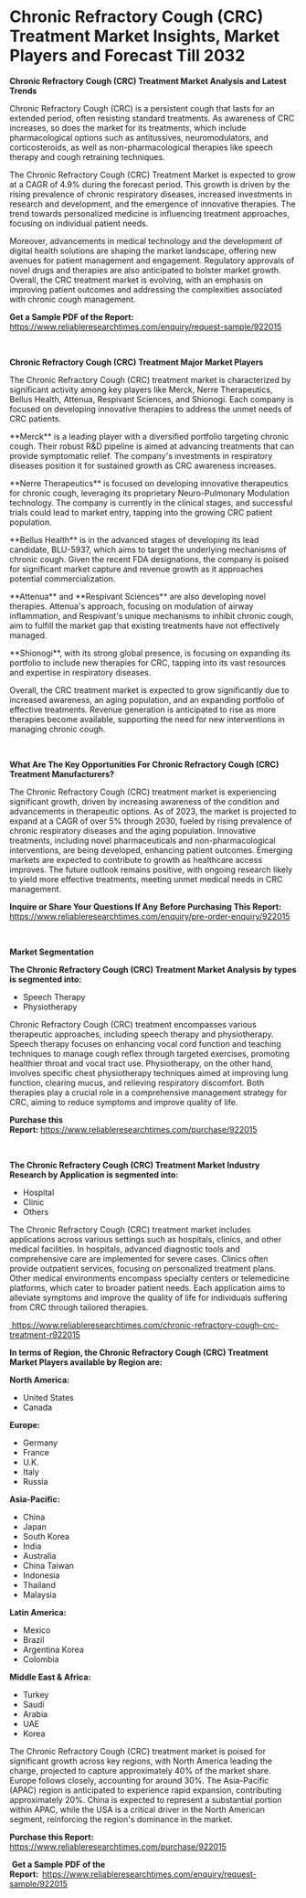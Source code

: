 <p><h1>Chronic Refractory Cough (CRC) Treatment Market Insights, Market Players and Forecast Till 2032</h1></p><p><strong>Chronic Refractory Cough (CRC) Treatment Market Analysis and Latest Trends</strong></p>
<p><p>Chronic Refractory Cough (CRC) is a persistent cough that lasts for an extended period, often resisting standard treatments. As awareness of CRC increases, so does the market for its treatments, which include pharmacological options such as antitussives, neuromodulators, and corticosteroids, as well as non-pharmacological therapies like speech therapy and cough retraining techniques. </p><p>The Chronic Refractory Cough (CRC) Treatment Market is expected to grow at a CAGR of 4.9% during the forecast period. This growth is driven by the rising prevalence of chronic respiratory diseases, increased investments in research and development, and the emergence of innovative therapies. The trend towards personalized medicine is influencing treatment approaches, focusing on individual patient needs. </p><p>Moreover, advancements in medical technology and the development of digital health solutions are shaping the market landscape, offering new avenues for patient management and engagement. Regulatory approvals of novel drugs and therapies are also anticipated to bolster market growth. Overall, the CRC treatment market is evolving, with an emphasis on improving patient outcomes and addressing the complexities associated with chronic cough management.</p></p>
<p><strong>Get a Sample PDF of the Report:&nbsp;</strong> <a href="https://www.reliableresearchtimes.com/enquiry/request-sample/922015?utm_campaign=3006&utm_medium=2&utm_source=Github&utm_content=ia&utm_term=19042025&utm_id=chronic-refractory-cough-crc-treatment">https://www.reliableresearchtimes.com/enquiry/request-sample/922015</a></p>
<p>&nbsp;</p>
<p><strong>Chronic Refractory Cough (CRC) Treatment Major Market Players</strong></p>
<p><p>The Chronic Refractory Cough (CRC) treatment market is characterized by significant activity among key players like Merck, Nerre Therapeutics, Bellus Health, Attenua, Respivant Sciences, and Shionogi. Each company is focused on developing innovative therapies to address the unmet needs of CRC patients.</p><p>**Merck** is a leading player with a diversified portfolio targeting chronic cough. Their robust R&D pipeline is aimed at advancing treatments that can provide symptomatic relief. The company's investments in respiratory diseases position it for sustained growth as CRC awareness increases.</p><p>**Nerre Therapeutics** is focused on developing innovative therapeutics for chronic cough, leveraging its proprietary Neuro-Pulmonary Modulation technology. The company is currently in the clinical stages, and successful trials could lead to market entry, tapping into the growing CRC patient population.</p><p>**Bellus Health** is in the advanced stages of developing its lead candidate, BLU-5937, which aims to target the underlying mechanisms of chronic cough. Given the recent FDA designations, the company is poised for significant market capture and revenue growth as it approaches potential commercialization.</p><p>**Attenua** and **Respivant Sciences** are also developing novel therapies. Attenua's approach, focusing on modulation of airway inflammation, and Respivant's unique mechanisms to inhibit chronic cough, aim to fulfill the market gap that existing treatments have not effectively managed.</p><p>**Shionogi**, with its strong global presence, is focusing on expanding its portfolio to include new therapies for CRC, tapping into its vast resources and expertise in respiratory diseases.</p><p>Overall, the CRC treatment market is expected to grow significantly due to increased awareness, an aging population, and an expanding portfolio of effective treatments. Revenue generation is anticipated to rise as more therapies become available, supporting the need for new interventions in managing chronic cough.</p></p>
<p>&nbsp;</p>
<p><strong>What Are The Key Opportunities For Chronic Refractory Cough (CRC) Treatment Manufacturers?</strong></p>
<p><p>The Chronic Refractory Cough (CRC) treatment market is experiencing significant growth, driven by increasing awareness of the condition and advancements in therapeutic options. As of 2023, the market is projected to expand at a CAGR of over 5% through 2030, fueled by rising prevalence of chronic respiratory diseases and the aging population. Innovative treatments, including novel pharmaceuticals and non-pharmacological interventions, are being developed, enhancing patient outcomes. Emerging markets are expected to contribute to growth as healthcare access improves. The future outlook remains positive, with ongoing research likely to yield more effective treatments, meeting unmet medical needs in CRC management.</p></p>
<p><strong>Inquire or Share Your Questions If Any Before Purchasing This Report:</strong> <a href="https://www.reliableresearchtimes.com/enquiry/pre-order-enquiry/922015?utm_campaign=3006&utm_medium=2&utm_source=Github&utm_content=ia&utm_term=19042025&utm_id=chronic-refractory-cough-crc-treatment">https://www.reliableresearchtimes.com/enquiry/pre-order-enquiry/922015</a></p>
<p>&nbsp;</p>
<p><strong>Market Segmentation</strong></p>
<p><strong>The Chronic Refractory Cough (CRC) Treatment Market Analysis by types is segmented into:</strong></p>
<p><ul><li>Speech Therapy</li><li>Physiotherapy</li></ul></p>
<p><p>Chronic Refractory Cough (CRC) treatment encompasses various therapeutic approaches, including speech therapy and physiotherapy. Speech therapy focuses on enhancing vocal cord function and teaching techniques to manage cough reflex through targeted exercises, promoting healthier throat and vocal tract use. Physiotherapy, on the other hand, involves specific chest physiotherapy techniques aimed at improving lung function, clearing mucus, and relieving respiratory discomfort. Both therapies play a crucial role in a comprehensive management strategy for CRC, aiming to reduce symptoms and improve quality of life.</p></p>
<p><strong>Purchase this Report:&nbsp;</strong><a href="https://www.reliableresearchtimes.com/purchase/922015?utm_campaign=3006&utm_medium=2&utm_source=Github&utm_content=ia&utm_term=19042025&utm_id=chronic-refractory-cough-crc-treatment">https://www.reliableresearchtimes.com/purchase/922015</a></p>
<p>&nbsp;</p>
<p><strong>The Chronic Refractory Cough (CRC) Treatment Market Industry Research by Application is segmented into:</strong></p>
<p><ul><li>Hospital</li><li>Clinic</li><li>Others</li></ul></p>
<p><p>The Chronic Refractory Cough (CRC) treatment market includes applications across various settings such as hospitals, clinics, and other medical facilities. In hospitals, advanced diagnostic tools and comprehensive care are implemented for severe cases. Clinics often provide outpatient services, focusing on personalized treatment plans. Other medical environments encompass specialty centers or telemedicine platforms, which cater to broader patient needs. Each application aims to alleviate symptoms and improve the quality of life for individuals suffering from CRC through tailored therapies.</p></p>
<p><a href="https://www.reliableresearchtimes.com/chronic-refractory-cough-crc-treatment-r922015?utm_campaign=3006&utm_medium=2&utm_source=Github&utm_content=ia&utm_term=19042025&utm_id=chronic-refractory-cough-crc-treatment">&nbsp;https://www.reliableresearchtimes.com/chronic-refractory-cough-crc-treatment-r922015</a></p>
<p><strong>In terms of Region, the Chronic Refractory Cough (CRC) Treatment Market Players available by Region are:</strong></p>
<p>
    <p> <strong> North America: </strong>
        <ul>
            <li>United States</li>
            <li>Canada</li>
        </ul>
        </p> 
    <p> <strong> Europe: </strong>
        <ul>
            <li>Germany</li>
            <li>France</li>
            <li>U.K.</li>
            <li>Italy</li>
            <li>Russia</li>
        </ul>
        </p> 
    <p> <strong> Asia-Pacific: </strong>
        <ul>
            <li>China</li>
            <li>Japan</li>
            <li>South Korea</li>
            <li>India</li>
            <li>Australia</li>
            <li>China Taiwan</li>
            <li>Indonesia</li>
            <li>Thailand</li>
            <li>Malaysia</li>
        </ul>
        </p> 
    <p> <strong> Latin America: </strong>
        <ul>
            <li>Mexico</li>
            <li>Brazil</li>
            <li>Argentina Korea</li>
            <li>Colombia</li>
        </ul>
        </p> 
    <p> <strong> Middle East & Africa: </strong>
        <ul>
            <li>Turkey</li>
            <li>Saudi</li>
            <li>Arabia</li>
            <li>UAE</li>
            <li>Korea</li>
        </ul>
    </p>
    </p>
<p><p>The Chronic Refractory Cough (CRC) treatment market is poised for significant growth across key regions, with North America leading the charge, projected to capture approximately 40% of the market share. Europe follows closely, accounting for around 30%. The Asia-Pacific (APAC) region is anticipated to experience rapid expansion, contributing approximately 20%. China is expected to represent a substantial portion within APAC, while the USA is a critical driver in the North American segment, reinforcing the region's dominance in the market.</p></p>
<p><strong>Purchase this Report: </strong><a href="https://www.reliableresearchtimes.com/purchase/922015?utm_campaign=3006&utm_medium=2&utm_source=Github&utm_content=ia&utm_term=19042025&utm_id=chronic-refractory-cough-crc-treatment">https://www.reliableresearchtimes.com/purchase/922015</a></p>
<p>&nbsp;<strong>Get a Sample PDF of the Report:&nbsp;&nbsp;</strong><a href="https://www.reliableresearchtimes.com/enquiry/request-sample/922015?utm_campaign=3006&utm_medium=2&utm_source=Github&utm_content=ia&utm_term=19042025&utm_id=chronic-refractory-cough-crc-treatment">https://www.reliableresearchtimes.com/enquiry/request-sample/922015</a></p>
<p><strong></strong></p>
<p><p></p><p></p><p></p></p>